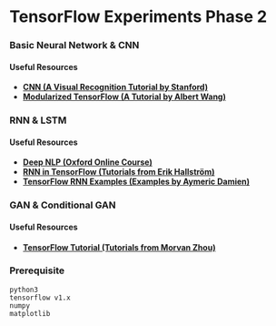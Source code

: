 # TensorFlow Experiments Phase 2

### Basic Neural Network & CNN

#### Useful Resources
* [**CNN (A Visual Recognition Tutorial by Stanford)**](http://cs231n.github.io/)
* [**Modularized TensorFlow (A Tutorial by Albert Wang)**](https://github.com/CreatCodeBuild/TensorFlow-and-DeepLearning-Tutorial)


### RNN & LSTM

#### Useful Resources
* [**Deep NLP (Oxford Online Course)**](https://github.com/oxford-cs-deepnlp-2017/lectures)
* [**RNN in TensorFlow (Tutorials from Erik Hallström)**](https://medium.com/@erikhallstrm/hello-world-rnn-83cd7105b767)
* [**TensorFlow RNN Examples (Examples by Aymeric Damien)**](https://github.com/aymericdamien/TensorFlow-Examples)


### GAN & Conditional GAN

#### Useful Resources
* [**TensorFlow Tutorial (Tutorials from Morvan Zhou)**](https://github.com/MorvanZhou/Tensorflow-Tutorial)


### Prerequisite

```
python3
tensorflow v1.x
numpy
matplotlib
```